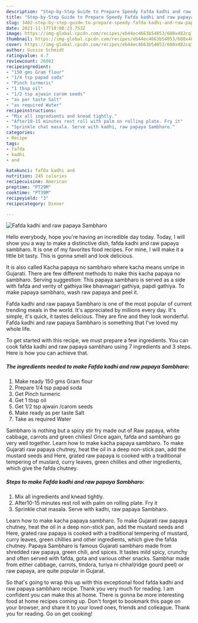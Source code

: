 ```yaml
---
description: "Step-by-Step Guide to Prepare Speedy Fafda kadhi and raw papaya Sambharo"
title: "Step-by-Step Guide to Prepare Speedy Fafda kadhi and raw papaya Sambharo"
slug: 3402-step-by-step-guide-to-prepare-speedy-fafda-kadhi-and-raw-papaya-sambharo
date: 2021-11-17T10:08:23.753Z
image: https://img-global.cpcdn.com/recipes/eb44ec4663b54053/680x482cq70/fafda-kadhi-and-raw-papaya-sambharo-recipe-main-photo.jpg
thumbnail: https://img-global.cpcdn.com/recipes/eb44ec4663b54053/680x482cq70/fafda-kadhi-and-raw-papaya-sambharo-recipe-main-photo.jpg
cover: https://img-global.cpcdn.com/recipes/eb44ec4663b54053/680x482cq70/fafda-kadhi-and-raw-papaya-sambharo-recipe-main-photo.jpg
author: Gussie Schmidt
ratingvalue: 4.7
reviewcount: 26082
recipeingredient:
- "150 gms Gram flour"
- "1/4 tsp papad soda"
- "Pinch turmeric"
- "1 tbsp oil"
- "1/2 tsp ajwain carom seeds"
- "as per taste Salt"
- "as required Water"
recipeinstructions:
- "Mix all ingredients and knead tightly."
- "After10-15 minutes rest roll with palm on rolling plate. Fry it"
- "Sprinkle chat masala. Serve with kadhi, raw papaya Sambharo."
categories:
- Recipe
tags:
- fafda
- kadhi
- and

katakunci: fafda kadhi and 
nutrition: 245 calories
recipecuisine: American
preptime: "PT29M"
cooktime: "PT39M"
recipeyield: "3"
recipecategory: Dinner

---
```



![Fafda kadhi and raw papaya Sambharo](https://img-global.cpcdn.com/recipes/eb44ec4663b54053/680x482cq70/fafda-kadhi-and-raw-papaya-sambharo-recipe-main-photo.jpg)

Hello everybody, hope you're having an incredible day today. Today, I will show you a way to make a distinctive dish, fafda kadhi and raw papaya sambharo. It is one of my favorites food recipes. For mine, I will make it a little bit tasty. This is gonna smell and look delicious.

It is also called Kacha papaya no sambharo where kacha means unripe in Gujarati. There are few different methods to make this kacha papaya no sambharo. Serving suggestion: This papaya sambharo is served as a side with fafda and verity of gathiya like bhavnagari gathiya, papdi gathiya. To make papaya sambharo, wash raw papaya and peel it.

Fafda kadhi and raw papaya Sambharo is one of the most popular of current trending meals in the world. It's appreciated by millions every day. It's simple, it's quick, it tastes delicious. They are fine and they look wonderful. Fafda kadhi and raw papaya Sambharo is something that I've loved my whole life.


To get started with this recipe, we must prepare a few ingredients. You can cook fafda kadhi and raw papaya sambharo using 7 ingredients and 3 steps. Here is how you can achieve that.

<!--inarticleads1-->

##### The ingredients needed to make Fafda kadhi and raw papaya Sambharo:

1. Make ready 150 gms Gram flour
1. Prepare 1/4 tsp papad soda
1. Get Pinch turmeric
1. Get 1 tbsp oil
1. Get 1/2 tsp ajwain /carom seeds
1. Make ready as per taste Salt
1. Take as required Water


Sambharo is nothing but a spicy stir fry made out of Raw papaya, white cabbage, carrots and green chilies! Once again, fafda and sambharo go very well together. Learn how to make kacha papaya sambharo. To make Gujarati raw papaya chutney, heat the oil in a deep non-stick pan, add the mustard seeds and Here, grated raw papaya is cooked with a traditional tempering of mustard, curry leaves, green chillies and other ingredients, which give the fafda chutney. 

<!--inarticleads2-->

##### Steps to make Fafda kadhi and raw papaya Sambharo:

1. Mix all ingredients and knead tightly.
1. After10-15 minutes rest roll with palm on rolling plate. Fry it
1. Sprinkle chat masala. Serve with kadhi, raw papaya Sambharo.


Learn how to make kacha papaya sambharo. To make Gujarati raw papaya chutney, heat the oil in a deep non-stick pan, add the mustard seeds and Here, grated raw papaya is cooked with a traditional tempering of mustard, curry leaves, green chillies and other ingredients, which give the fafda chutney. Papaya Sambharo is famous Gujarati sambharo made from shredded raw papaya, green chili, and spices. It tastes mild spicy, crunchy and often served with fafda, gota and various other snacks. Sambhar made from either cabbage, carrots, tindora, turiya ni chhal(ridge gourd peel) or raw papaya, are quite popular in Gujarat. 

So that's going to wrap this up with this exceptional food fafda kadhi and raw papaya sambharo recipe. Thank you very much for reading. I am confident you can make this at home. There is gonna be more interesting food at home recipes coming up. Don't forget to bookmark this page on your browser, and share it to your loved ones, friends and colleague. Thank you for reading. Go on get cooking!
